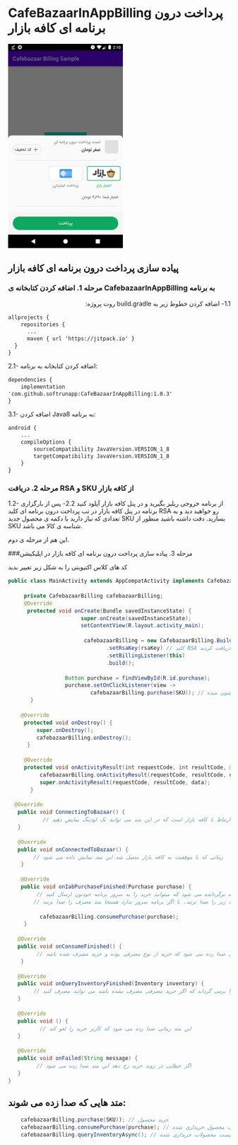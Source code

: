 # CafeBazaarInAppBilling   پرداخت درون برنامه ای کافه بازار

<img src="screen_shot_1.png" width="260" />

## پیاده سازی پرداخت درون برنامه ای کافه بازار 

### مرحله 1. اضافه کردن کتابخانه ی CafebazaarInAppBilling به برنامه

<p dir="rtl">1.1- اضافه کردن خطوط زیر به build.gradle روت پروژه:</p>


    allprojects {
        repositories {
          ...
          maven { url 'https://jitpack.io' }
      }
    }


2.1- اضافه کردن کتابخانه به برنامه:

    dependencies {
        implementation 'com.github.softrunapp:CafeBazaarInAppBilling:1.0.3'
    }


3.1- اضافه کردن Java8 به برنامه:

    android {
        ...
        compileOptions {
            sourceCompatibility JavaVersion.VERSION_1_8
            targetCompatibility JavaVersion.VERSION_1_8
        }
    }




### مرحله 2. دریافت RSA و SKU از کافه بازار

1.2- از برنامه خروجی ریلیز بگیرید و در پنل کافه بازار آپلود کنید
2.2- پس از بارگزاری برنامه در پنل کافه بازار در تب پرداخت درون برنامه ای کلید RSA رو خواهید دید و به تعدادی که نیاز دارید با دکمه ی محصول جدید SKU بسازید. دقت داشته باشید منظور از SKU شناسه ی کالا می باشد.

این هم از مرحله ی دوم.

###مرحله 3. پیاده سازی پرداخت درون برنامه ای کافه بازار در اپلیکیشن

کد های کلاس اکتیویتی را به شکل زیر تغییر بدید

```java
public class MainActivity extends AppCompatActivity implements CafebazaarBillingListener {
     
     private CafebazaarBilling cafebazaarBilling;
     @Override
      protected void onCreate(Bundle savedInstanceState) {
                       super.onCreate(savedInstanceState);
                       setContentView(R.layout.activity_main);
                       
                        cafebazaarBilling = new CafebazaarBilling.Builder(this)
                               .setRsaKey(rsaKey) // کلید RSA که در مرحله ی قبل دریافت کردید
                               .setBillingListener(this)
                               .build();

                  Button purchase = findViewById(R.id.purchase);
                  purchase.setOnClickListener(view -> 
                          cafebazaarBilling.purchase(SKU)); // این متد با استفاده از اس کا یو که از مرحله قبل دریافت کردید اقدام به ارتباط با کافه بازار و خرید محصول میکنه و دیالوگ خرید کافه بازار رو به کاربر نشون میده
       }

    @Override
     protected void onDestroy() {
         super.onDestroy();
         cafebazaarBilling.onDestroy(); 
      }

     @Override
     protected void onActivityResult(int requestCode, int resultCode, @Nullable Intent data) {
          cafebazaarBilling.onActivityResult(requestCode, resultCode, data);
          super.onActivityResult(requestCode, resultCode, data);
       }

  @Override
   public void ConnectingToBazaar() {
           // این متد زمانی صدا زده می شود که برنامه در شروع اجرای ارتباط با کافه بازار است که در این متد می توانید یک لودینگ نمایش دهید 
   }

   @Override
   public void onConnectedToBazaar() {
        // زمانی که با موفقیت به کافه بازار متصل شد این متد نمایش داده می شود
    }

    @Override
    public void onIabPurchaseFinished(Purchase purchase) {
         // زمانی که خرید با موفقیت انجام می شود خرید به این متد برگردانده می شود که میتوانید خرید را به سرور برنامه خودتون ارسال کنید 
        // اگر خرید شما از نوع مصرفی است باید خرید را مصرف کنید اگر به سرور ارسال میکنید در جواب برگشتی سرور متد زیر را صدا بزنید. یا اگر برنامه سرور ندارد همینجا متد مصرف را صدا بزنید:
              
          cafebazaarBilling.consumePurchase(purchase);
     }

   @Override
   public void onConsumeFinished() {
         // این متد زمانی صدا زده می شود که خرید از نوع مصرفی بوده و خرید مصرف شده باشد
    }

   @Override
   public void onQueryInventoryFinished(Inventory inventory) {
        // این متد خرید های کاربر را برمی گرداند که اگر خرید مصرفی مصرف نشده باشد می توانید مصرف کنید
   }

   @Override
   public void () {
          // این متد زمانی صدا زده می شود که کاربر خرید را لغو کند
   }

   @Override
   public void onFailed(String message) {
         // اگر خطایی در روند خرید رخ دهد این متد صدا زده می شود
   }
}
```

## متد هایی که صدا زده می شوند:
```java
    cafebazaarBilling.purchase(SKU)); // خرید محصول
    cafebazaarBilling.consumePurchase(purchase); // مصرف محصول خریداری شده
    cafebazaarBilling.queryInventoryAsync(); // لیست محصولات خریداری شده
```
